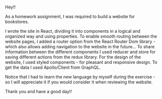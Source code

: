 Hey!!

As a homework assignment, I was required to build a website for bookstores.

I wrote the site in React, dividing it into components in a logical and organized way and using properties.
To enable smooth routing between the website pages, I added a router option from the React Router Dom library - which also allows adding navigation to the website in the future...
To share information between the different components I used reducer and store for saving different actions from the redux library.
For the design of the website, I used styled components - for pleasant and responsive design.
To get the data I used Apollo/Client from GraphQL.

Notice that I had to learn the new language by myself during the exercise -
so I will appreciate it if you would consider it when reviewing the website.

Thank you and have a good day!!
